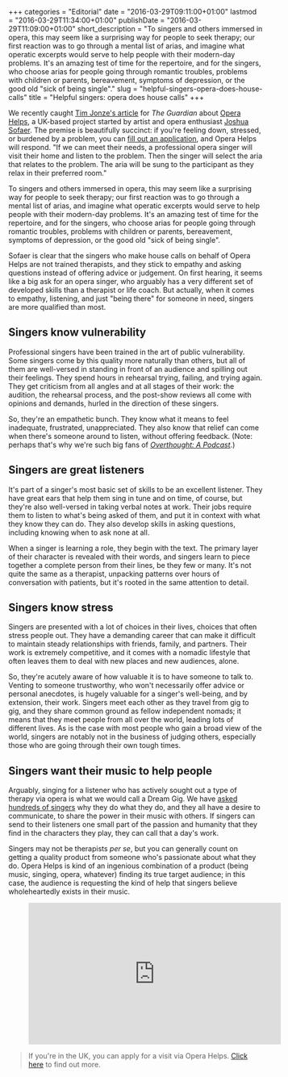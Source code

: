 +++
categories = "Editorial"
date = "2016-03-29T09:11:00+01:00"
lastmod = "2016-03-29T11:34:00+01:00"
publishDate = "2016-03-29T11:09:00+01:00"
short_description = "To singers and others immersed in opera, this may seem like a surprising way for people to seek therapy; our first reaction was to go through a mental list of arias, and imagine what operatic excerpts would serve to help people with their modern-day problems. It&#039;s an amazing test of time for the repertoire, and for the singers, who choose arias for people going through romantic troubles, problems with children or parents, bereavement, symptoms of depression, or the good old &quot;sick of being single&quot;."
slug = "helpful-singers-opera-does-house-calls"
title = "Helpful singers: opera does house calls"
+++

We recently caught [Tim Jonze's article](http://www.theguardian.com/music/2016/mar/27/home-therapy-opera-singers-anxious-stressed-ease-worries) for *The Guardian* about [Opera Helps](http://www.operahelps.com/), a UK-based project started by artist and opera enthusiast [Joshua Sofaer](http://www.joshuasofaer.com/2016/02/opera-helps-uk-tour/). The premise is beautifully succinct: if you're feeling down, stressed, or burdened by a problem, you can [fill out an application](http://www.operahelps.com/#apply), and Opera Helps will respond. "If we can meet their needs, a professional opera singer will visit their home and listen to the problem. Then the singer will select the aria that relates to the problem. The aria will be sung to the participant as they relax in their preferred room."

To singers and others immersed in opera, this may seem like a surprising way for people to seek therapy; our first reaction was to go through a mental list of arias, and imagine what operatic excerpts would serve to help people with their modern-day problems. It's an amazing test of time for the repertoire, and for the singers, who choose arias for people going through romantic troubles, problems with children or parents, bereavement, symptoms of depression, or the good old "sick of being single".

Sofaer is clear that the singers who make house calls on behalf of Opera Helps are not trained therapists, and they stick to empathy and asking questions instead of offering advice or judgement. On first hearing, it seems like a big ask for an opera singer, who arguably has a very different set of developed skills than a therapist or life coach. But actually, when it comes to empathy, listening, and just "being there" for someone in need, singers are more qualified than most.

## Singers know vulnerability

Professional singers have been trained in the art of public vulnerability. Some singers come by this quality more naturally than others, but all of them are well-versed in standing in front of an audience and spilling out their feelings. They spend hours in rehearsal trying, failing, and trying again. They get criticism from all angles and at all stages of their work: the audition, the rehearsal process, and the post-show reviews all come with opinions and demands, hurled in the direction of these singers.

So, they're an empathetic bunch. They know what it means to feel inadequate, frustrated, unappreciated. They also know that relief can come when there's someone around to listen, without offering feedback. (Note: perhaps that's why we're such big fans of [*Overthought: A Podcast*](http://www.overthoughtpodcast.com/).) 

## Singers are great listeners

It's part of a singer's most basic set of skills to be an excellent listener. They have great ears that help them sing in tune and on time, of course, but they're also well-versed in taking verbal notes at work. Their jobs require them to listen to what's being asked of them, and put it in context with what they know they can do. They also develop skills in asking questions, including knowing when to ask none at all.

When a singer is learning a role, they begin with the text. The primary layer of their character is revealed with their words, and singers learn to piece together a complete person from their lines, be they few or many. It's not quite the same as a therapist, unpacking patterns over hours of conversation with patients, but it's rooted in the same attention to detail.

## Singers know stress

Singers are presented with a lot of choices in their lives, choices that often stress people out. They have a demanding career that can make it difficult to maintain steady relationships with friends, family, and partners. Their work is extremely competitive, and it comes with a nomadic lifestyle that often leaves them to deal with new places and new audiences, alone.

So, they're acutely aware of how valuable it is to have someone to talk to. Venting to someone trustworthy, who won't necessarily offer advice or personal anecdotes, is hugely valuable for a singer's well-being, and by extension, their work. Singers meet each other as they travel from gig to gig, and they share common ground as fellow independent nomads; it means that they meet people from all over the world, leading lots of different lives. As is the case with most people who gain a broad view of the world, singers are notably not in the business of judging others, especially those who are going through their own tough times.

## Singers want their music to help people

Arguably, singing for a listener who has actively sought out a type of therapy via opera is what we would call a Dream Gig. We have [asked hundreds of singers](http://www.schmopera.com/categories/interview/) why they do what they do, and they all have a desire to communicate, to share the power in their music with others. If singers can send to their listeners one small part of the passion and humanity that they find in the characters they play, they can call that a day's work. 

Singers may not be therapists *per se*, but you can generally count on getting a quality product from someone who's passionate about what they do. Opera Helps is kind of an ingenious combination of a product (being music, singing, opera, whatever) finding its true target audience; in this case, the audience is requesting the kind of help that singers believe wholeheartedly exists in their music.

<figure data-type="video">
<iframe src="https://player.vimeo.com/video/151509561" width="500" height="281" frameborder="0" webkitallowfullscreen mozallowfullscreen allowfullscreen></iframe>
</figure>

>If you're in the UK, you can apply for a visit via Opera Helps. [Click here](http://www.operahelps.com/) to find out more.
